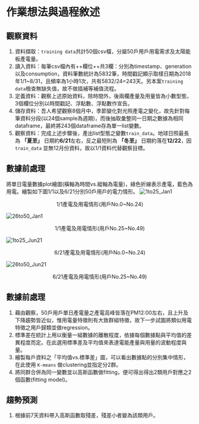 # 作業想法與過程敘述
## 觀察資料
1. 資料擷取：`training data`共計50個csv檔，分屬50戶用戶用電需求及太陽能板產電量。
2. 讀入資料：每筆csv檔內有++欄位++共3欄：分別為timestamp、generation以及consumption，資料筆數統計為5832筆，時間戳記顯示取樣日期為2018年1/1~8/31，且頻率為1小時1次，共有5832/24=243天。另本案`training data`檢查無缺失值，故不做插補等補值流程。
3. 定義資料：觀察上述原始資料，除時間外，後兩欄產量及用量皆為小數型態，3個欄位分別以時間戳記、浮點數、浮點數作宣告。
4. 儲存資料：吾人希望觀察8個月中，季節變化對光照產電之變化，故先針對每筆資料分段(以24個sample為週期)，而後抽取彙整同一日期之數據為相同dataframe，最終將243個dataframe存為單一list變數。
7. 觀察資料：完成上述步驟後，產出list型態之變數`train_data`。地球日照最長為 **「夏至」** 日期約**6/21**左右，反之最短則為 **「冬至」** 日期約落在**12/22**，因 `train_data` 並無12月份資料，故以1/1資料代替觀察目標。

## 數據前處理
將單日電量數據plot繪圖(橫軸為時間vs.縱軸為電量)，綠色折線表示產電，藍色為用電。繪製如下圖1/1以及6/21分別50戶用戶的電力情形。
![1to25_Jan1](https://user-images.githubusercontent.com/117910213/203584383-feaddea1-9d97-4a71-8851-366d8fdbe693.png)
<center>1/1產電及用電情形(用戶No.0~No.24)</center>

![26to50_Jan1](https://user-images.githubusercontent.com/117910213/203584408-bce1d542-ee03-4336-82ee-b04f30597c2f.png)
<center>1/1產電及用電情形(用戶No.25~No.49)</center>

![1to25_Jun21](https://user-images.githubusercontent.com/117910213/203583711-0da20865-281f-4913-9308-6721a6ac9dfa.png)
<center>6/21產電及用電情形(用戶No.0~No.24)</center>

![26to50_Jun21](https://user-images.githubusercontent.com/117910213/203583715-ce765cf2-c9c6-4f64-a613-f558d557c090.png)
<center>6/21產電及用電情形(用戶No.25~No.49)</center>

## 數據前處理
1. 藉由觀察，50戶用戶單日產電量之產電高峰皆落在PM12:00左右，且上升及下降趨勢皆近似，惟用電量特徵則有大致群組特徵，故下一步試圖將類似用電特徵之用戶歸類並做regression。
2. 標準差在統計上用以衡量一組數據的離散程度，依據每個數據點與平均值的差異程度而定。在此選用標準差及平均值來表達電能產量與用量的波動程度與量。
3. 繪製每戶資料之「平均值vs.標準差」圖，可以看出數據點的分別集中情形，在此使用 `K-means` 做clustering並指定分2群。
4. 將同群合併為同一變數並以高斯函數做fitting，便可得出得出2類用戶對應之2個函數(fitting model)。

## 趨勢預測
1. 根據前7天資料帶入高斯函數取殘差，殘差小者變為該類用戶。
